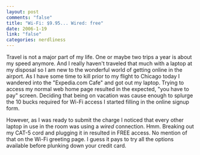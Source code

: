 ```yaml
--- 
layout: post
comments: "false"
title: "Wi-Fi: $9.95... Wired: free"
date: 2006-1-19
link: "false"
categories: nerdliness
---
```

Travel is not a major part of my life. One or maybe two trips a year is about my speed anymore. And I really haven't traveled that much with a laptop at my disposal so I am new to the wonderful world of getting online in the airport. As I have some time to kill prior to my flight to Chicago today I wandered into the "Expedia.com Cafe" and got out my laptop. Trying to access my normal web home page resulted in the expected, "you have to pay" screen. Deciding that being on vacation was cause enough to splurge the 10 bucks required for Wi-Fi access I started filling in the online signup form.

However, as I was ready to submit the charge I noticed that every other laptop in use in the room was using a <i>wired</i> connection. Hmm. Breaking out my CAT-5 cord and plugging it in resulted in FREE access. No mention of that on the Wi-Fi greeting page. I guess it pays to try all the options available before plunking down your credit card.
